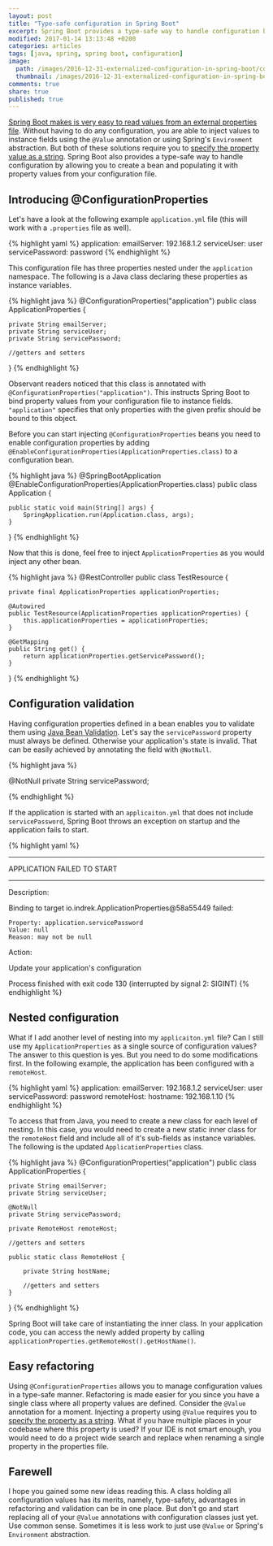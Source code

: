 ```yaml
---
layout: post
title: "Type-safe configuration in Spring Boot"
excerpt: Spring Boot provides a type-safe way to handle configuration by allowing you to create a bean and populating it with property values from your configuration file.
modified: 2017-01-14 13:13:48 +0200
categories: articles
tags: [java, spring, spring boot, configuration]
image:
  path: /images/2016-12-31-externalized-configuration-in-spring-boot/cover.jpg
  thumbnail: /images/2016-12-31-externalized-configuration-in-spring-boot/cover_thumb.jpg
comments: true
share: true
published: true
---
```


[Spring Boot makes is very easy to read values from an external properties file]({{site.url}}/articles/externalized-configuration-in-spring-boot/ "Externalized configuration in Spring Boot"). Without having to do any configuration, you are able to inject values to instance fields using the `@Value` annotation or using Spring's `Environment` abstraction. But both of these solutions require you to [specify the property value as a string](https://tuhrig.de/why-using-springs-value-annotation-is-bad/ "Why using Spring’s @Value annotation is bad"). Spring Boot also provides a type-safe way to handle configuration by allowing you to create a bean and populating it with property values from your configuration file.

## Introducing @ConfigurationProperties

Let's have a look at the following example `application.yml` file (this will work with a `.properties` file as well).

{% highlight yaml %}
application:
    emailServer: 192.168.1.2
    serviceUser: user
    servicePassword: password
{% endhighlight %}

This configuration file has three properties nested under the `application` namespace. The following is a Java class declaring these  properties as instance variables.

{% highlight java %}
@ConfigurationProperties("application")
public class ApplicationProperties {

    private String emailServer;
    private String serviceUser;
    private String servicePassword;

    //getters and setters
}
{% endhighlight %}

Observant readers noticed that this class is annotated with `@ConfigurationProperties("application")`. This instructs Spring Boot to bind property values from your configuration file to instance fields. `"application"` specifies that only properties with the given prefix should be bound to this object.

Before you can start injecting `@ConfigurationProperties` beans you need to enable configuration properties by adding `@EnableConfigurationProperties(ApplicationProperties.class)` to a configuration bean.

{% highlight java %}
@SpringBootApplication
@EnableConfigurationProperties(ApplicationProperties.class)
public class Application {

	public static void main(String[] args) {
		SpringApplication.run(Application.class, args);
	}

}
{% endhighlight %}

Now that this is done, feel free to inject `ApplicationProperties` as you would inject any other bean.

{% highlight java %}
@RestController
public class TestResource {

    private final ApplicationProperties applicationProperties;

    @Autowired
    public TestResource(ApplicationProperties applicationProperties) {
        this.applicationProperties = applicationProperties;
    }

    @GetMapping
    public String get() {
        return applicationProperties.getServicePassword();
    }
}
{% endhighlight %}

## Configuration validation

Having configuration properties defined in a bean enables you to validate them using [Java Bean Validation](http://beanvalidation.org/1.0/spec/ "JSR 303: Bean Validation"). Let's say the `servicePassword` property must always be defined. Otherwise your application's state is invalid. That can be easily achieved by annotating the field with `@NotNull`.

{% highlight java %}

@NotNull
private String servicePassword;

{% endhighlight %}

If the application is started with an `applicaiton.yml` that does not include `servicePassword`, Spring Boot throws an exception on startup and the application fails to start.

{% highlight yaml %}
***************************
APPLICATION FAILED TO START
***************************

Description:

Binding to target io.indrek.ApplicationProperties@58a55449 failed:

    Property: application.servicePassword
    Value: null
    Reason: may not be null


Action:

Update your application's configuration


Process finished with exit code 130 (interrupted by signal 2: SIGINT)
{% endhighlight %}

## Nested configuration

What if I add another level of nesting into my `applicaiton.yml` file? Can I still use my `ApplicationProperties` as a single source of configuration values? The answer to this question is yes. But you need to do some modifications first. In the following example, the application has been configured with a `remoteHost`.

{% highlight yaml %}
application:
    emailServer: 192.168.1.2
    serviceUser: user
    servicePassword: password
    remoteHost:
        hostname: 192.168.1.10
{% endhighlight %}

To access that from Java, you need to create a new class for each level of nesting. In this case, you would need to create a new static inner class for the `remoteHost` field and include all of it's sub-fields as instance variables. The following is the updated `ApplicationProperties` class.

{% highlight java %}
@ConfigurationProperties("application")
public class ApplicationProperties {

    private String emailServer;
    private String serviceUser;

    @NotNull
    private String servicePassword;

    private RemoteHost remoteHost;

    //getters and setters

    public static class RemoteHost {

        private String hostName;

        //getters and setters
    }
}
{% endhighlight %}

Spring Boot will take care of instantiating the inner class. In your application code, you can access the newly added property by calling `applicationProperties.getRemoteHost().getHostName()`.

## Easy refactoring

Using `@ConfigurationProperties` allows you to manage configuration values in a type-safe manner. Refactoring is made easier for you since you have a single class where all property values are defined. Consider the `@Value` annotation for a moment. Injecting a property using `@Value` requires you to [specify the property as a string](https://tuhrig.de/why-using-springs-value-annotation-is-bad/ "Why using Spring’s @Value annotation is bad"). What if you have multiple places in your codebase where this property is used? If your IDE is not smart enough, you would need to do a project wide search and replace when renaming a single property in the properties file.

## Farewell

I hope you gained some new ideas reading this. A class holding all configuration values has its merits, namely, type-safety, advantages in refactoring and validation can be in one place. But don't go and start replacing all of your `@Value` annotations with configuration classes just yet. Use common sense. Sometimes it is less work to just use `@Value` or Spring's `Environment` abstraction.
